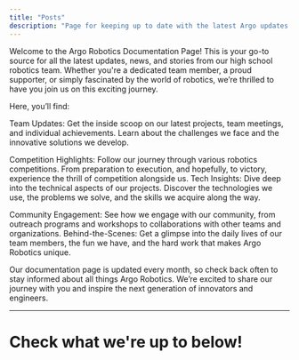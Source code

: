 ```yaml
---
title: "Posts"
description: "Page for keeping up to date with the latest Argo updates."
---
```


Welcome to the Argo Robotics Documentation Page! This is your go-to source for all the latest updates, news, and stories from our high school robotics team. Whether you're a dedicated team member, a proud supporter, or simply fascinated by the world of robotics, we’re thrilled to have you join us on this exciting journey.

Here, you’ll find:

Team Updates: Get the inside scoop on our latest projects, team meetings, and individual achievements. Learn about the challenges we face and the innovative solutions we develop.
 
Competition Highlights: Follow our journey through various robotics competitions. From preparation to execution, and hopefully, to victory, experience the thrill of competition alongside us.
Tech Insights: Dive deep into the technical aspects of our projects. Discover the technologies we use, the problems we solve, and the skills we acquire along the way.

Community Engagement: See how we engage with our community, from outreach programs and workshops to collaborations with other teams and organizations.
Behind-the-Scenes: Get a glimpse into the daily lives of our team members, the fun we have, and the hard work that makes Argo Robotics unique.

Our documentation page is updated every month, so check back often to stay informed about all things Argo Robotics. We’re excited to share our journey with you and inspire the next generation of innovators and engineers.

---

# Check what we're up to below!